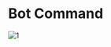 # Bot Command
![1](https://user-images.githubusercontent.com/25603631/54675323-945d6800-4abb-11e9-84f5-44d677db4c54.PNG)
